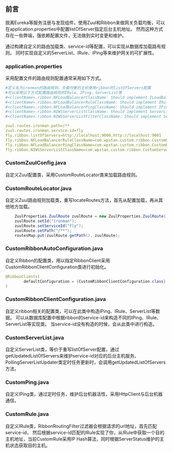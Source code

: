 ## 前言
脱离Eureka等服务注册与发现组件，使用Zuul和Ribbon来做网关负载均衡，可以在application.properties中配置listOfServer指定后台主机地址。
然而这种方式存在一些弊端，强依赖配置文件，无法做到实时变更和维护。

通过构建自定义的路由加载类、service-id等配置，可以实现从数据库加载路有规则。
同时实现自定义的ServerList、IRule、IPing等来维护网关的可扩展性。

### application.properties
采用配置文件的路由规则配置通常采用如下方式。
``` yaml
#定义名为ironman的路由规则，负载均衡的主机使用ribbon的listOfServers配置
#可以采用以下方式配置路由规则的IRule、IPing、ServerList等
#<clientName>.ribbon.NFLoadBalancerClassName: Should implement ILoadBalancer
#<clientName>.ribbon.NFLoadBalancerRuleClassName: Should implement IRule
#<clientName>.ribbon.NFLoadBalancerPingClassName: Should implement IPing
#<clientName>.ribbon.NIWSServerListClassName: Should implement ServerList
#<clientName>.ribbon.NIWSServerListFilterClassName: Should implement ServerListFilter

zuul.routes.ironman.path=/**
zuul.routes.ironman.service-id=fly
fly.ribbon.listOfServers=http://localhost:9000,http://localhost:9001
fly.ribbon.NFLoadBalancerRuleClassName=com.wpstan.custom.ribbon.CustomRule
fly.ribbon.NFLoadBalancerPingClassName=com.wpstan.custom.ribbon.CustomPing
fly.ribbon.NIWSServerListClassName=com.wpstan.custom.ribbon.CustomServerList
```
### CustomZuulConfig.java
自定义Zuul配置类，采用CustomRouteLocator类来加载路由规则。

### CustomRouteLocator.java
自定义Zuul路由规则加载类，重写locateRoutes方法，首先从配置加载，再从其他地方加载。
``` java
    ZuulProperties.ZuulRoute zuulRoute = new ZuulProperties.ZuulRoute();
    zuulRoute.setId("ironman");
    zuulRoute.setServiceId("fly");
    zuulRoute.setPath("/**");
    routesMap.put(zuulRoute.getPath(), zuulRoute);
```

### CustomRibbonAutoConfiguration.java
自定义Ribbon的配置类，用以指定RibbonClient采用CustomRibbonClientConfiguration类进行初始化。
``` java
@RibbonClients(
        defaultConfiguration = {CustomRibbonClientConfiguration.class}
)
```

### CustomRibbonClientConfiguration.java
自定义ribbon相关的配置类，可以在此类中构造IPing、IRule、ServerList等数据。
可以从数据库配置中根据ribbon的service-id来构造不同的IPing、IRule、ServerList等实现类。
当service-id没有构造的时候，会从此类中进行构造。

### CustomServerList.java
自定义ServerList类，等价于重写listOfServer配置，通过getUpdatedListOfServers来维护service-id对应的后台主机服务。
PollingServerListUpdater类定时任务更新时，会调用getUpdatedListOfServers方法。

### CustomPing.java
自定义IPing类，通过定时任务，维护后台机器活性，采用HttpClient与后台机器通信。

### CustomRule.java
自定义IRule类，RibbonRoutingFilter过滤器会根据请求的url地址，首先匹配service-id，
然后根据service-id匹配的IRule实现了你，从IRule中获取一个目的主机地址，当前CustomRule采用IP Hash算法，同时根据ServerStatus维护的主机状态获取目的主机。

